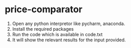 # price-comparator
1. Open any python interpretor like pycharm, anaconda.
2. Install the required packages
3. Run the code which is available in code.txt
4. It will show the relevant results for the input provided.
